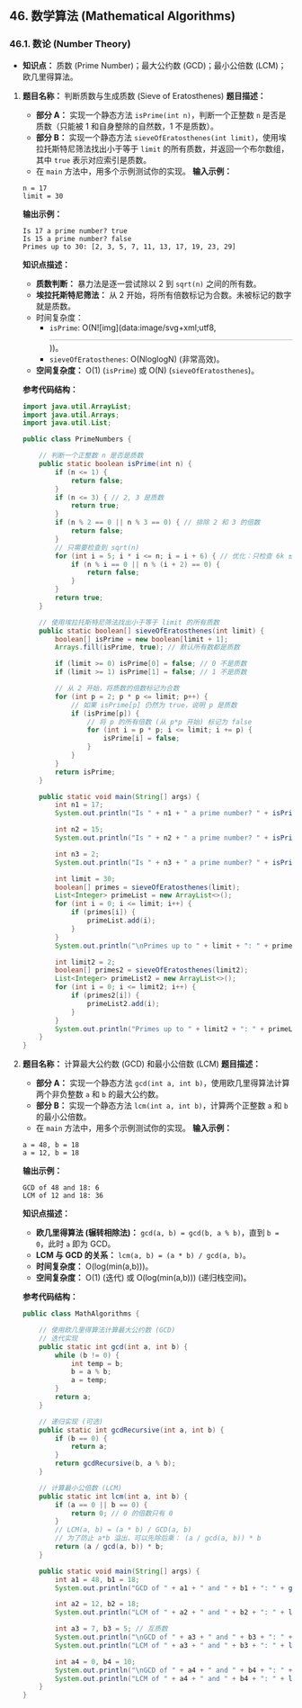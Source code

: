 ## 46. 数学算法 (Mathematical Algorithms)

### 46.1. 数论 (Number Theory)

- **知识点：** 质数 (Prime Number)；最大公约数 (GCD)；最小公倍数 (LCM)；欧几里得算法。

1. **题目名称：** 判断质数与生成质数 (Sieve of Eratosthenes) **题目描述：**

   - **部分 A：** 实现一个静态方法 `isPrime(int n)`，判断一个正整数 `n` 是否是质数（只能被 1 和自身整除的自然数，1 不是质数）。
   - **部分 B：** 实现一个静态方法 `sieveOfEratosthenes(int limit)`，使用埃拉托斯特尼筛法找出小于等于 `limit` 的所有质数，并返回一个布尔数组，其中 `true` 表示对应索引是质数。
   - 在 `main` 方法中，用多个示例测试你的实现。 **输入示例：**

   ```
   n = 17
   limit = 30
   ```

   **输出示例：**

   ```
   Is 17 a prime number? true
   Is 15 a prime number? false
   Primes up to 30: [2, 3, 5, 7, 11, 13, 17, 19, 23, 29]
   ```

   **知识点描述：**

   - **质数判断：** 暴力法是逐一尝试除以 2 到 `sqrt(n)` 之间的所有数。
   - **埃拉托斯特尼筛法：** 从 2 开始，将所有倍数标记为合数。未被标记的数字就是质数。
   - 时间复杂度：
     - `isPrime`: O(N![img](data:image/svg+xml;utf8,<svg xmlns="http://www.w3.org/2000/svg" width="400em" height="1.08em" viewBox="0 0 400000 1080" preserveAspectRatio="xMinYMin slice"><path d="M95,702 c-2.7,0,-7.17,-2.7,-13.5,-8c-5.8,-5.3,-9.5,-10,-9.5,-14 c0,-2,0.3,-3.3,1,-4c1.3,-2.7,23.83,-20.7,67.5,-54 c44.2,-33.3,65.8,-50.3,66.5,-51c1.3,-1.3,3,-2,5,-2c4.7,0,8.7,3.3,12,10 s173,378,173,378c0.7,0,35.3,-71,104,-213c68.7,-142,137.5,-285,206.5,-429 c69,-144,104.5,-217.7,106.5,-221 l0 -0 c5.3,-9.3,12,-14,20,-14 H400000v40H845.2724 s-225.272,467,-225.272,467s-235,486,-235,486c-2.7,4.7,-9,7,-19,7 c-6,0,-10,-1,-12,-3s-194,-422,-194,-422s-65,47,-65,47z M834 80h400000v40h-400000z"></path></svg>))。
     - `sieveOfEratosthenes`: O(NloglogN) (非常高效)。
   - **空间复杂度：** O(1) (`isPrime`) 或 O(N) (`sieveOfEratosthenes`)。

   **参考代码结构：**

   ```java
   import java.util.ArrayList;
   import java.util.Arrays;
   import java.util.List;
   
   public class PrimeNumbers {
   
       // 判断一个正整数 n 是否是质数
       public static boolean isPrime(int n) {
           if (n <= 1) {
               return false;
           }
           if (n <= 3) { // 2, 3 是质数
               return true;
           }
           if (n % 2 == 0 || n % 3 == 0) { // 排除 2 和 3 的倍数
               return false;
           }
           // 只需要检查到 sqrt(n)
           for (int i = 5; i * i <= n; i = i + 6) { // 优化：只检查 6k ± 1 形式的数
               if (n % i == 0 || n % (i + 2) == 0) {
                   return false;
               }
           }
           return true;
       }
   
       // 使用埃拉托斯特尼筛法找出小于等于 limit 的所有质数
       public static boolean[] sieveOfEratosthenes(int limit) {
           boolean[] isPrime = new boolean[limit + 1];
           Arrays.fill(isPrime, true); // 默认所有数都是质数
   
           if (limit >= 0) isPrime[0] = false; // 0 不是质数
           if (limit >= 1) isPrime[1] = false; // 1 不是质数
   
           // 从 2 开始，将质数的倍数标记为合数
           for (int p = 2; p * p <= limit; p++) {
               // 如果 isPrime[p] 仍然为 true，说明 p 是质数
               if (isPrime[p]) {
                   // 将 p 的所有倍数 (从 p*p 开始) 标记为 false
                   for (int i = p * p; i <= limit; i += p) {
                       isPrime[i] = false;
                   }
               }
           }
           return isPrime;
       }
   
       public static void main(String[] args) {
           int n1 = 17;
           System.out.println("Is " + n1 + " a prime number? " + isPrime(n1)); // Expected: true
   
           int n2 = 15;
           System.out.println("Is " + n2 + " a prime number? " + isPrime(n2)); // Expected: false
   
           int n3 = 2;
           System.out.println("Is " + n3 + " a prime number? " + isPrime(n3)); // Expected: true
   
           int limit = 30;
           boolean[] primes = sieveOfEratosthenes(limit);
           List<Integer> primeList = new ArrayList<>();
           for (int i = 0; i <= limit; i++) {
               if (primes[i]) {
                   primeList.add(i);
               }
           }
           System.out.println("\nPrimes up to " + limit + ": " + primeList); // Expected: [2, 3, 5, 7, 11, 13, 17, 19, 23, 29]
   
           int limit2 = 2;
           boolean[] primes2 = sieveOfEratosthenes(limit2);
           List<Integer> primeList2 = new ArrayList<>();
           for (int i = 0; i <= limit2; i++) {
               if (primes2[i]) {
                   primeList2.add(i);
               }
           }
           System.out.println("Primes up to " + limit2 + ": " + primeList2); // Expected: [2]
       }
   }
   ```

2. **题目名称：** 计算最大公约数 (GCD) 和最小公倍数 (LCM) **题目描述：**

   - **部分 A：** 实现一个静态方法 `gcd(int a, int b)`，使用欧几里得算法计算两个非负整数 `a` 和 `b` 的最大公约数。
   - **部分 B：** 实现一个静态方法 `lcm(int a, int b)`，计算两个正整数 `a` 和 `b` 的最小公倍数。
   - 在 `main` 方法中，用多个示例测试你的实现。 **输入示例：**

   ```
   a = 48, b = 18
   a = 12, b = 18
   ```

   **输出示例：**

   ```
   GCD of 48 and 18: 6
   LCM of 12 and 18: 36
   ```

   **知识点描述：**

   - **欧几里得算法 (辗转相除法)：** `gcd(a, b) = gcd(b, a % b)`，直到 `b = 0`，此时 `a` 即为 GCD。
   - **LCM 与 GCD 的关系：** `lcm(a, b) = (a * b) / gcd(a, b)`。
   - **时间复杂度：** O(log(min(a,b)))。
   - **空间复杂度：** O(1) (迭代) 或 O(log(min(a,b))) (递归栈空间)。

   **参考代码结构：**

   ```java
   public class MathAlgorithms {
   
       // 使用欧几里得算法计算最大公约数 (GCD)
       // 迭代实现
       public static int gcd(int a, int b) {
           while (b != 0) {
               int temp = b;
               b = a % b;
               a = temp;
           }
           return a;
       }
   
       // 递归实现 (可选)
       public static int gcdRecursive(int a, int b) {
           if (b == 0) {
               return a;
           }
           return gcdRecursive(b, a % b);
       }
   
       // 计算最小公倍数 (LCM)
       public static int lcm(int a, int b) {
           if (a == 0 || b == 0) {
               return 0; // 0 的倍数只有 0
           }
           // LCM(a, b) = (a * b) / GCD(a, b)
           // 为了防止 a*b 溢出，可以先除后乘： (a / gcd(a, b)) * b
           return (a / gcd(a, b)) * b;
       }
   
       public static void main(String[] args) {
           int a1 = 48, b1 = 18;
           System.out.println("GCD of " + a1 + " and " + b1 + ": " + gcd(a1, b1)); // Expected: 6
   
           int a2 = 12, b2 = 18;
           System.out.println("LCM of " + a2 + " and " + b2 + ": " + lcm(a2, b2)); // Expected: 36
   
           int a3 = 7, b3 = 5; // 互质数
           System.out.println("\nGCD of " + a3 + " and " + b3 + ": " + gcd(a3, b3)); // Expected: 1
           System.out.println("LCM of " + a3 + " and " + b3 + ": " + lcm(a3, b3)); // Expected: 35
   
           int a4 = 0, b4 = 10;
           System.out.println("\nGCD of " + a4 + " and " + b4 + ": " + gcd(a4, b4)); // Expected: 10
           System.out.println("LCM of " + a4 + " and " + b4 + ": " + lcm(a4, b4)); // Expected: 0
       }
   }
   ```